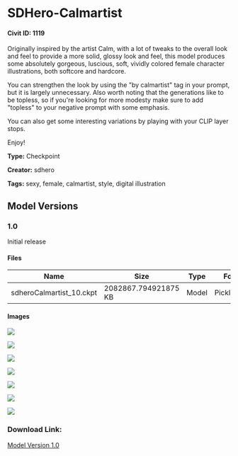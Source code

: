 # SDHero-Calmartist

#### Civit ID: 1119

<p>Originally inspired by the artist Calm, with a lot of tweaks to the overall look and feel to provide a more solid, glossy look and feel, this model produces some absolutely gorgeous, luscious, soft, vividly colored female character illustrations, both softcore and hardcore.</p><p>You can strengthen the look by using the "by calmartist" tag in your prompt, but it is largely unnecessary. Also worth noting that the generations like to be topless, so if you're looking for more modesty make sure to add "topless" to your negative prompt with some emphasis.</p><p>You can also get some interesting variations by playing with your CLIP layer stops. </p><p>Enjoy!</p>

**Type:** Checkpoint

**Creator:** sdhero

**Tags:** sexy, female, calmartist, style, digital illustration

## Model Versions

### 1.0

<p>Initial release</p>

#### Files

| Name | Size | Type | Format | Download Url | AutoV1 | AutoV2 | SHA256 | CRC32 | BLAKE3 |
| --- | --- | --- | --- | --- | --- | --- | --- | --- | --- |
| sdheroCalmartist_10.ckpt | 2082867.794921875 KB | Model | PickleTensor | https://civitai.com/api/download/models/1132 | C6CE35AD | 118F2D976E | 118F2D976E46883C2178D0AD5980356ADC40A1E94687F3B23165481078E47CB1 | AB450701 | 44277B9C0C72205F777627748E9EF871D942110D77634BB5FC154726C3D3178B |

#### Images

<p><img src="https://image.civitai.com/xG1nkqKTMzGDvpLrqFT7WA/5827aca0-99ba-414f-1fe5-f0e98940f400/width=450/9152.jpeg" /></p>

<p><img src="https://image.civitai.com/xG1nkqKTMzGDvpLrqFT7WA/7fdc4ca5-0448-42da-c4e5-dceb07500c00/width=450/9158.jpeg" /></p>

<p><img src="https://image.civitai.com/xG1nkqKTMzGDvpLrqFT7WA/2c217585-1b83-466a-58c8-658dcbfe7600/width=450/9157.jpeg" /></p>

<p><img src="https://image.civitai.com/xG1nkqKTMzGDvpLrqFT7WA/59f10483-e635-458f-e5db-000c5df79a00/width=450/9156.jpeg" /></p>

<p><img src="https://image.civitai.com/xG1nkqKTMzGDvpLrqFT7WA/ff50bb5c-9566-49d9-9e86-2e2300a28400/width=450/9155.jpeg" /></p>

<p><img src="https://image.civitai.com/xG1nkqKTMzGDvpLrqFT7WA/9499b1ab-a683-42d4-e4a6-678376d92000/width=450/9154.jpeg" /></p>

<p><img src="https://image.civitai.com/xG1nkqKTMzGDvpLrqFT7WA/d30528f0-5ae8-4df0-0896-8b04a9099700/width=450/9153.jpeg" /></p>

### Download Link:

[Model Version 1.0](https://civitai.com/api/download/models/1132)

